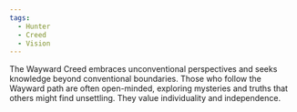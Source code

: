 ```yaml
---
tags:
  - Hunter
  - Creed
  - Vision
---
```

The Wayward Creed embraces unconventional perspectives and seeks knowledge beyond conventional boundaries. Those who follow the Wayward path are often open-minded, exploring mysteries and truths that others might find unsettling. They value individuality and independence.